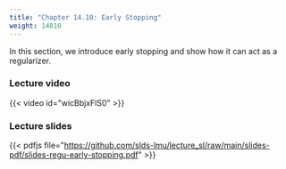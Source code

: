 ```yaml
---
title: "Chapter 14.10: Early Stopping"
weight: 14010
---
```

In this section, we introduce early stopping and show how it can act as a regularizer. 

<!--more-->

### Lecture video

{{< video id="wicBbjxFlS0" >}}

### Lecture slides

{{< pdfjs file="https://github.com/slds-lmu/lecture_sl/raw/main/slides-pdf/slides-regu-early-stopping.pdf" >}}

